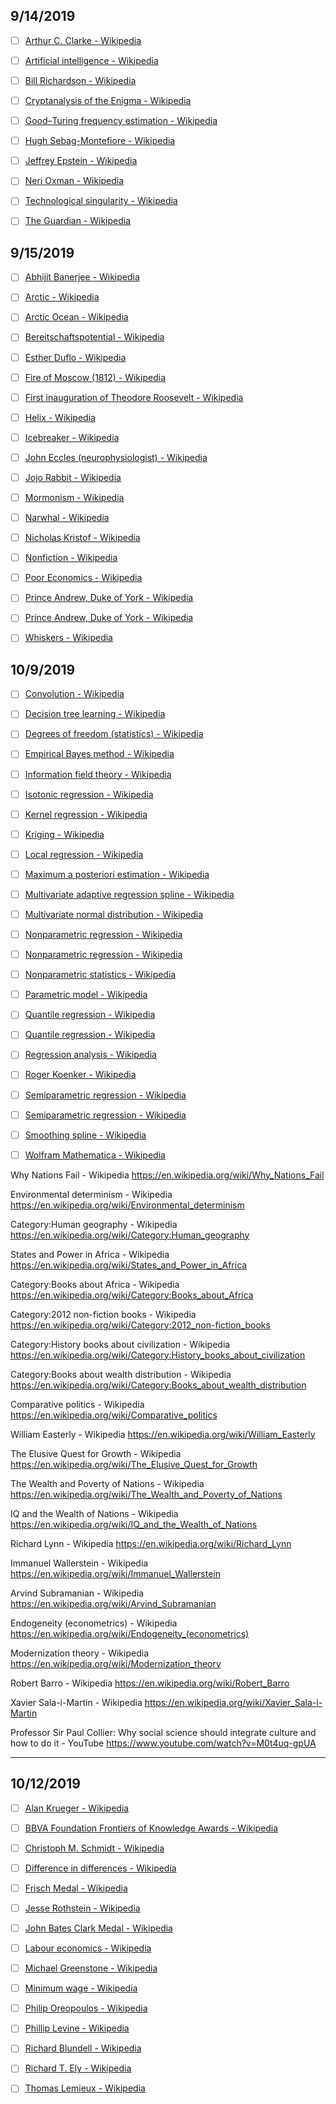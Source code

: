 ## 9/14/2019

- [ ] [Arthur C. Clarke - Wikipedia](https://en.wikipedia.org/wiki/Arthur_C._Clarke)

- [ ] [Artificial intelligence - Wikipedia](https://en.wikipedia.org/wiki/Artificial_intelligence)

- [ ] [Bill Richardson - Wikipedia](https://en.wikipedia.org/wiki/Bill_Richardson)

- [ ] [Cryptanalysis of the Enigma - Wikipedia](https://en.wikipedia.org/wiki/Cryptanalysis_of_the_Enigma)

- [ ] [Good–Turing frequency estimation - Wikipedia](https://en.wikipedia.org/wiki/Good%E2%80%93Turing_frequency_estimation)

- [ ] [Hugh Sebag-Montefiore - Wikipedia](https://en.wikipedia.org/wiki/Hugh_Sebag-Montefiore)

- [ ] [Jeffrey Epstein - Wikipedia](https://en.wikipedia.org/wiki/Jeffrey_Epstein#Virginia_Roberts)

- [ ] [Neri Oxman - Wikipedia](https://en.wikipedia.org/wiki/Neri_Oxman)

- [ ] [Technological singularity - Wikipedia](https://en.wikipedia.org/wiki/Technological_singularity#Intelligence_explosion)

- [ ] [The Guardian - Wikipedia](https://en.wikipedia.org/wiki/The_Guardian)

## 9/15/2019

- [ ] [Abhijit Banerjee - Wikipedia](https://en.wikipedia.org/wiki/Abhijit_Banerjee)

- [ ] [Arctic - Wikipedia](https://en.wikipedia.org/wiki/Arctic)

- [ ] [Arctic Ocean - Wikipedia](https://en.wikipedia.org/wiki/Arctic_Ocean)

- [ ] [Bereitschaftspotential - Wikipedia](https://en.wikipedia.org/wiki/Bereitschaftspotential)

- [ ] [Esther Duflo - Wikipedia](https://en.wikipedia.org/wiki/Esther_Duflo)

- [ ] [Fire of Moscow (1812) - Wikipedia](https://en.wikipedia.org/wiki/Fire_of_Moscow_(1812))

- [ ] [First inauguration of Theodore Roosevelt - Wikipedia](https://en.wikipedia.org/wiki/First_inauguration_of_Theodore_Roosevelt)

- [ ] [Helix - Wikipedia](https://en.wikipedia.org/wiki/Helix)

- [ ] [Icebreaker - Wikipedia](https://en.wikipedia.org/wiki/Icebreaker)

- [ ] [John Eccles (neurophysiologist) - Wikipedia](https://en.wikipedia.org/wiki/John_Eccles_(neurophysiologist))

- [ ] [Jojo Rabbit - Wikipedia](https://en.wikipedia.org/wiki/Jojo_Rabbit)

- [ ] [Mormonism - Wikipedia](https://en.wikipedia.org/wiki/Mormonism)

- [ ] [Narwhal - Wikipedia](https://en.wikipedia.org/wiki/Narwhal)

- [ ] [Nicholas Kristof - Wikipedia](https://en.wikipedia.org/wiki/Nicholas_Kristof)

- [ ] [Nonfiction - Wikipedia](https://en.wikipedia.org/wiki/Nonfiction)

- [ ] [Poor Economics - Wikipedia](https://en.wikipedia.org/wiki/Poor_Economics)

- [ ] [Prince Andrew, Duke of York - Wikipedia](https://en.wikipedia.org/wiki/Prince_Andrew,_Duke_of_York)

- [ ] [Prince Andrew, Duke of York - Wikipedia](https://en.wikipedia.org/wiki/Prince_Andrew,_Duke_of_York)

- [ ] [Whiskers - Wikipedia](https://en.wikipedia.org/wiki/Whiskers)


## 10/9/2019

- [ ] [Convolution - Wikipedia](https://en.wikipedia.org/wiki/Convolution)

- [ ] [Decision tree learning - Wikipedia](https://en.wikipedia.org/wiki/Decision_tree_learning)

- [ ] [Degrees of freedom (statistics) - Wikipedia](https://en.wikipedia.org/wiki/Degrees_of_freedom_(statistics)#Effective_degrees_of_freedom)

- [ ] [Empirical Bayes method - Wikipedia](https://en.wikipedia.org/wiki/Empirical_Bayes_method)

- [ ] [Information field theory - Wikipedia](https://en.wikipedia.org/wiki/Information_field_theory#Critical_filter)

- [ ] [Isotonic regression - Wikipedia](https://en.wikipedia.org/wiki/Isotonic_regression)

- [ ] [Kernel regression - Wikipedia](https://en.wikipedia.org/wiki/Kernel_regression)

- [ ] [Kriging - Wikipedia](https://en.wikipedia.org/wiki/Kriging)

- [ ] [Local regression - Wikipedia](https://en.wikipedia.org/wiki/Local_regression)

- [ ] [Maximum a posteriori estimation - Wikipedia](https://en.wikipedia.org/wiki/Maximum_a_posteriori_estimation)

- [ ] [Multivariate adaptive regression spline - Wikipedia](https://en.wikipedia.org/wiki/Multivariate_adaptive_regression_spline)

- [ ] [Multivariate normal distribution - Wikipedia](https://en.wikipedia.org/wiki/Multivariate_normal_distribution)

- [ ] [Nonparametric regression - Wikipedia](https://en.wikipedia.org/wiki/Nonparametric_regression)

- [ ] [Nonparametric regression - Wikipedia](https://en.wikipedia.org/wiki/Nonparametric_regression)

- [ ] [Nonparametric statistics - Wikipedia](https://en.wikipedia.org/wiki/Nonparametric_statistics)

- [ ] [Parametric model - Wikipedia](https://en.wikipedia.org/wiki/Parametric_model)

- [ ] [Quantile regression - Wikipedia](https://en.wikipedia.org/wiki/Quantile_regression)

- [ ] [Quantile regression - Wikipedia](https://en.wikipedia.org/wiki/Quantile_regression)

- [ ] [Regression analysis - Wikipedia](https://en.wikipedia.org/wiki/Regression_analysis)

- [ ] [Roger Koenker - Wikipedia](https://en.wikipedia.org/wiki/Roger_Koenker)

- [ ] [Semiparametric regression - Wikipedia](https://en.wikipedia.org/wiki/Semiparametric_regression)

- [ ] [Semiparametric regression - Wikipedia](https://en.wikipedia.org/wiki/Semiparametric_regression)

- [ ] [Smoothing spline - Wikipedia](https://en.wikipedia.org/wiki/Smoothing_spline)

- [ ] [Wolfram Mathematica - Wikipedia](https://en.wikipedia.org/wiki/Wolfram_Mathematica)

Why Nations Fail - Wikipedia
https://en.wikipedia.org/wiki/Why_Nations_Fail

Environmental determinism - Wikipedia
https://en.wikipedia.org/wiki/Environmental_determinism

Category:Human geography - Wikipedia
https://en.wikipedia.org/wiki/Category:Human_geography

States and Power in Africa - Wikipedia
https://en.wikipedia.org/wiki/States_and_Power_in_Africa

Category:Books about Africa - Wikipedia
https://en.wikipedia.org/wiki/Category:Books_about_Africa

Category:2012 non-fiction books - Wikipedia
https://en.wikipedia.org/wiki/Category:2012_non-fiction_books

Category:History books about civilization - Wikipedia
https://en.wikipedia.org/wiki/Category:History_books_about_civilization

Category:Books about wealth distribution - Wikipedia
https://en.wikipedia.org/wiki/Category:Books_about_wealth_distribution

Comparative politics - Wikipedia
https://en.wikipedia.org/wiki/Comparative_politics

William Easterly - Wikipedia
https://en.wikipedia.org/wiki/William_Easterly

The Elusive Quest for Growth - Wikipedia
https://en.wikipedia.org/wiki/The_Elusive_Quest_for_Growth

The Wealth and Poverty of Nations - Wikipedia
https://en.wikipedia.org/wiki/The_Wealth_and_Poverty_of_Nations

IQ and the Wealth of Nations - Wikipedia
https://en.wikipedia.org/wiki/IQ_and_the_Wealth_of_Nations

Richard Lynn - Wikipedia
https://en.wikipedia.org/wiki/Richard_Lynn

Immanuel Wallerstein - Wikipedia
https://en.wikipedia.org/wiki/Immanuel_Wallerstein

Arvind Subramanian - Wikipedia
https://en.wikipedia.org/wiki/Arvind_Subramanian

Endogeneity (econometrics) - Wikipedia
https://en.wikipedia.org/wiki/Endogeneity_(econometrics)

Modernization theory - Wikipedia
https://en.wikipedia.org/wiki/Modernization_theory

Robert Barro - Wikipedia
https://en.wikipedia.org/wiki/Robert_Barro

Xavier Sala-i-Martin - Wikipedia
https://en.wikipedia.org/wiki/Xavier_Sala-i-Martin

Professor Sir Paul Collier: Why social science should integrate culture and how to do it - YouTube
https://www.youtube.com/watch?v=M0t4uq-gpUA



---



## 10/12/2019

- [ ] [Alan Krueger - Wikipedia](https://en.wikipedia.org/wiki/Alan_Krueger)

- [ ] [BBVA Foundation Frontiers of Knowledge Awards - Wikipedia](https://en.wikipedia.org/wiki/BBVA_Foundation_Frontiers_of_Knowledge_Awards)

- [ ] [Christoph M. Schmidt - Wikipedia](https://en.wikipedia.org/wiki/Christoph_M._Schmidt)

- [ ] [Difference in differences - Wikipedia](https://en.wikipedia.org/wiki/Difference_in_differences)

- [ ] [Frisch Medal - Wikipedia](https://en.wikipedia.org/wiki/Frisch_Medal)

- [ ] [Jesse Rothstein - Wikipedia](https://en.wikipedia.org/wiki/Jesse_Rothstein)

- [ ] [John Bates Clark Medal - Wikipedia](https://en.wikipedia.org/wiki/John_Bates_Clark_Medal)

- [ ] [Labour economics - Wikipedia](https://en.wikipedia.org/wiki/Labour_economics)

- [ ] [Michael Greenstone - Wikipedia](https://en.wikipedia.org/wiki/Michael_Greenstone)

- [ ] [Minimum wage - Wikipedia](https://en.wikipedia.org/wiki/Minimum_wage)

- [ ] [Philip Oreopoulos - Wikipedia](https://en.wikipedia.org/wiki/Philip_Oreopoulos)

- [ ] [Phillip Levine - Wikipedia](https://en.wikipedia.org/wiki/Phillip_Levine)

- [ ] [Richard Blundell - Wikipedia](https://en.wikipedia.org/wiki/Richard_Blundell)

- [ ] [Richard T. Ely - Wikipedia](https://en.wikipedia.org/wiki/Richard_T._Ely)

- [ ] [Thomas Lemieux - Wikipedia](https://en.wikipedia.org/wiki/Thomas_Lemieux)
